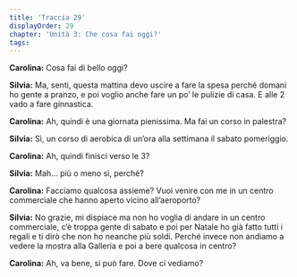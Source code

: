 ```yaml
---
title: 'Traccia 29'
displayOrder: 29
chapter: 'Unità 3: Che cosa fai oggi?'
tags:
---
```


**Carolina:** Cosa fai di bello oggi?

**Silvia:** Ma, senti, questa mattina devo uscire a fare la spesa perché domani ho gente a pranzo, e poi voglio anche fare un po’ le pulizie di casa. E alle 2 vado a fare ginnastica.

**Carolina:** Ah, quindi è una giornata pienissima. Ma fai un corso in palestra?

**Silvia:** Sì, un corso di aerobica di un’ora alla settimana il sabato pomeriggio.

**Carolina:** Ah, quindi finisci verso le 3?

**Silvia:** Mah... più o meno sì, perché?

**Carolina:** Facciamo qualcosa assieme? Vuoi venire con me in un centro commerciale che hanno aperto vicino all’aeroporto?

**Silvia:** No grazie, mi dispiace ma non ho voglia di andare in un centro commerciale, c’è troppa gente di sabato e poi per Natale ho già fatto tutti i regali e ti dirò che non ho neanche più soldi. Perché invece non andiamo a vedere la mostra alla Galleria e poi a bere qualcosa in centro?

**Carolina:** Ah, va bene, si può fare. Dove ci vediamo?
